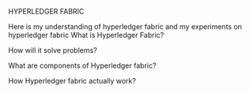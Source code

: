 HYPERLEDGER FABRIC

Here is my understanding of hyperledger fabric and my experiments on hyperledger fabric
What is Hyperledger Fabric?

How will it solve problems?

What are components of Hyperledger fabric?

How Hyperledger fabric actually work?